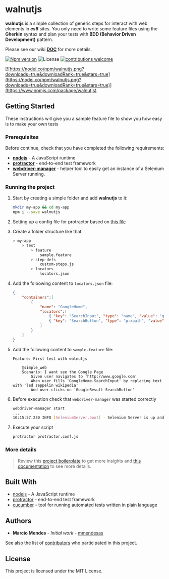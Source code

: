 # walnutjs

**walnutjs** is a simple collection of generic steps for interact with web elements in _**es6**_ sites.
You only need to write some feature files using the **Gherkin** syntax and plan your tests with **BDD (Behavior Driven Development)** pattern.

Please see our wiki **[DOC](https://github.com/sednemm/walnutjs/wiki)** for more details.


[![Npm version](https://img.shields.io/npm/v/walnutjs.svg?style=flat-square)](https://www.npmjs.com/package/walnutjs)
![License](https://img.shields.io/npm/l/walnutjs.svg?style=flat-square)
[![contributions welcome](https://img.shields.io/badge/contributions-welcome-brightgreen.svg?style=flat)](https://github.com/dwyl/esta/issues)


[![https://nodei.co/npm/walnutjs.png?downloads=true&downloadRank=true&stars=true](https://nodei.co/npm/walnutjs.png?downloads=true&downloadRank=true&stars=true)](https://www.npmjs.com/package/walnutjs)


## Getting Started
These instructions will give you a sample feature file to show you how easy is to make your own tests

### Prerequisites
Before continue, check that you have completed the following requirements:
* [**nodejs**](https://nodejs.org/en/) - A JavaScript runtime
* [**protractor**](https://www.protractortest.org/#/) - end-to-end test framework
* [**webdriver-manager**](https://www.protractortest.org/#/) - helper tool to easily get an instance of a Selenium Server running.

### Running the project
1. Start by creating a simple folder and add **walnutjs** to it:
    ```sh
    mkdir my-app && cd my-app
    npm i --save walnutjs
    ```
2. Setting up a config file for protractor based on [this file](https://github.com/mmendesas/walnutjs-test/blob/master/protractor.conf.js)
3. Create a folder structure like that:
    ```sh
    > my-app
        > test
            > feature
                sample.feature
            > step-defs
                custom-steps.js
            > locators
                locators.json
    ```
4. Add the foloowing content to `locators.json` file: 
    ```json
    {
        "containers":[
            {
                "name": "GoogleHome",
                "locators":[
                    { "key": "SearchInput", "type": "name", "value": "q" },
                    { "key": "SearchButton", "type": "p:xpath", "value": "//input[@value='{0}']" }
                ]            
            }
        ]
    }
    ```
5. Add the following content to `sample.feature` file:
    ```gherkin
    Feature: First test with walnutjs

        @simple_web
        Scenario: I want see the Google Page
            Given user navigates to 'http://www.google.com'
            When user fills 'GoogleHome-SearchInput' by replacing text with 'led zeppelin wikipedia'
            And user clicks on 'GoogleResult-SearchButton'        
    ```

6. Before execution check that `webdriver-manager` was started correctly
    ```sh
    webdriver-manager start
    ...
    10:15:57.230 INFO [SeleniumServer.boot] - Selenium Server is up and running on port 4444
    ```

7. Execute your script
    ```sh
    protractor protractor.conf.js
    ```
### More details
> Review this [project boilerplate](https://github.com/mmendesas/walnutjs-test) to get more insights and [this documentation](https://github.com/mmendesas/walnutjs/wiki) to see more details.

## Built With

* [nodejs](https://nodejs.org/en/) - A JavaScript runtime
* [protractor](https://www.protractortest.org/#/) - end-to-end test framework
* [cucumber](https://www.npmjs.com/package/cucumber) - tool for running automated tests written in plain language

## Authors

* **Marcio Mendes** - *Initial work* - [mmendesas](https://github.com/mmendesas)

See also the list of [contributors](https://github.com/mmendesas/walnutjs/graphs/contributors) who participated in this project.

## License

This project is licensed under the MIT License.
